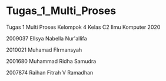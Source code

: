 # Tugas_1_Multi_Proses
Tugas 1 Multi Proses Kelompok 4 Kelas C2 Ilmu Komputer 2020

2009037 Ellsya Nabella Nur'allifa

2010021 Muhamad FIrmansyah

2001680 Muhammad Ridha Samudra

2007874 Raihan Fitrah V Ramadhan

